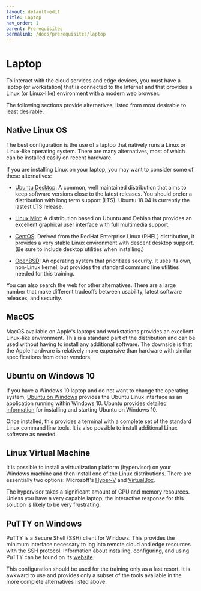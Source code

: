 ```yaml
---
layout: default-edit
title: Laptop
nav_order: 1
parent: Prerequisites
permalink: /docs/prerequisites/laptop
---
```


# Laptop

To interact with the cloud services and edge devices, you must have a
laptop (or workstation) that is connected to the Internet and that
provides a Linux (or Linux-like) environment with a modern web
browser.

The following sections provide alternatives, listed from most
desirable to least desirable.

## Native Linux OS

The best configuration is the use of a laptop that natively runs a
Linux or Linux-like operating system. There are many alternatives,
most of which can be installed easily on recent hardware.

If you are installing Linux on your laptop, you may want to consider
some of these alternatives:

 - [Ubuntu Desktop](https://ubuntu.com/download/desktop): A common,
   well maintained distribution that aims to keep software versions
   close to the latest releases. You should prefer a distribution with
   long term support (LTS). Ubuntu 18.04 is currently the lastest LTS
   release.

 - [Linux Mint](https://www.linuxmint.com/): A distribution based on
   Ubuntu and Debian that provides an excellent graphical user
   interface with full multimedia support.

 - [CentOS](https://www.centos.org/): Derived from the RedHat
   Enterprise Linux (RHEL) distribution, it provides a very stable
   Linux environment with descent desktop support. (Be sure to include
   desktop utilities when installing.)

 - [OpenBSD](https://www.openbsd.org/): An operating system that
   prioritizes security. It uses its own, non-Linux kernel, but
   provides the standard command line utilities needed for this
   training.

You can also search the web for other alternatives. There are a large
number that make different tradeoffs between usability, latest
software releases, and security.

## MacOS

MacOS available on Apple's laptops and workstations provides an
excellent Linux-like environment. This is a standard part of the
distribution and can be used without having to install any additional
software. The downside is that the Apple hardware is relatively more
expensive than hardware with similar specifications from other
vendors. 

## Ubuntu on Windows 10

If you have a Windows 10 laptop and do not want to change the
operating system, [Ubuntu on
Windows](https://www.microsoft.com/en-us/p/ubuntu/9nblggh4msv6)
provides the Ubuntu Linux interface as an application running within
Windows 10. Ubuntu provides [detailed
information](https://tutorials.ubuntu.com/tutorial/tutorial-ubuntu-on-windows)
for installing and starting Ubuntu on Windows 10.

Once installed, this provides a terminal with a complete set of the
standard Linux command line tools. It is also possible to install
additional Linux software as needed. 

## Linux Virtual Machine

It is possible to install a virtualization platform (hypervisor) on
your Windows machine and then install one of the Linux
distributions. There are essentially two options: Microsoft's
[Hyper-V](https://docs.microsoft.com/en-us/virtualization/hyper-v-on-windows/about/)
and [VirtualBox](https://www.virtualbox.org/).

The hypervisor takes a significant amount of CPU and memory
resources. Unless you have a very capable laptop, the interactive
response for this solution is likely to be very frustrating.

## PuTTY on Windows

PuTTY is a Secure Shell (SSH) client for Windows. This provides the
minimum interface necessary to log into remote cloud and edge
resources with the SSH protocol. Information about installing,
configuring, and using PuTTY can be found on its
[website](https://www.chiark.greenend.org.uk/~sgtatham/putty/).

This configuration should be used for the training only as a last
resort. It is awkward to use and provides only a subset of the tools
available in the more complete alternatives listed above.


